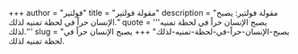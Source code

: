 +++
author = "فولتير"
title = "مقولة فولتير"
description = "مقولة فولتير: يصبح الإنسان حراً في لحظة تمنيه لذلك."
quote = '''يصبح الإنسان حراً في لحظة تمنيه لذلك.'''
slug = "يصبح-الإنسان-حراً-في-لحظة-تمنيه-لذلك"
+++
يصبح الإنسان حراً في لحظة تمنيه لذلك.
